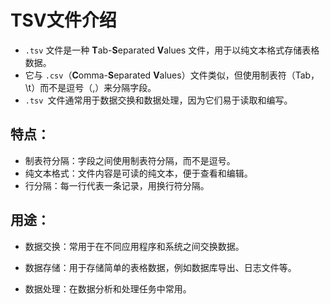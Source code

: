 # TSV文件介绍

* `.tsv` 文件是一种 **T**ab-**S**eparated **V**alues 文件，用于以纯文本格式存储表格数据。
*  它与 `.csv`（**C**omma-**S**eparated **V**alues）文件类似，但使用制表符（Tab，\t）而不是逗号（,）来分隔字段。
* `.tsv `文件通常用于数据交换和数据处理，因为它们易于读取和编写。

## 特点：

*  制表符分隔：字段之间使用制表符分隔，而不是逗号。
*  纯文本格式：文件内容是可读的纯文本，便于查看和编辑。
* 行分隔：每一行代表一条记录，用换行符分隔。

## 用途：

* 数据交换：常用于在不同应用程序和系统之间交换数据。

* 数据存储：用于存储简单的表格数据，例如数据库导出、日志文件等。

* 数据处理：在数据分析和处理任务中常用。

